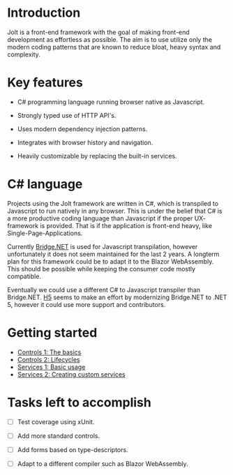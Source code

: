 
# Introduction

Jolt is a front-end framework with the goal of making front-end development as effortless as possible.
The aim is to use utilize only the modern coding patterns that are known to reduce bloat, heavy syntax and complexity.


# Key features

 *  C# programming language running browser native as Javascript.

 *  Strongly typed use of HTTP API's.

 *  Uses modern dependency injection patterns.
 
 *  Integrates with browser history and navigation.
 
 *  Heavily customizable by replacing the built-in services.
 

# C# language

Projects using the Jolt framework are written in C#, which is transpiled to Javascript to run natively in any browser.
This is under the belief that C# is a more productive coding language than Javascript if the proper UX- framework is provided.
That is if the application is front-end heavy, like Single-Page-Applications.

Currently [Bridge.NET](https://github.com/bridgedotnet/Bridge) is used for Javascript transpilation, however unfortunately it does not seem maintained for the last 2 years.
A longterm plan for this framework could be to adapt it to the Blazor WebAssembly. This should be possible while keeping the consumer code mostly compatible.

Eventually we could use a different C# to Javascript transpiler than Bridge.NET.
[H5](https://github.com/theolivenbaum/h5) seems to make an effort by modernizing Bridge.NET to .NET 5, however it could use more support and contributors.


# Getting started

 * [Controls 1: The basics](https://github.com/ChrML/Bridge.Jolt/blob/main/Docs/Controls01_Basics.md)
 * [Controls 2: Lifecycles](https://github.com/ChrML/Bridge.Jolt/blob/main/Docs/Controls02_Lifecycle.md)
 * [Services 1: Basic usage](https://github.com/ChrML/Bridge.Jolt/blob/main/Docs/Services01_Basics.md)
 * [Services 2: Creating custom services](https://github.com/ChrML/Bridge.Jolt/blob/main/Docs/Services02_Custom.md)


# Tasks left to accomplish

 * [ ]  Test coverage using xUnit.
 * [ ]  Add more standard controls.
 * [ ]  Add forms based on type-descriptors.
 * [ ]  Adapt to a different compiler such as Blazor WebAssembly.

